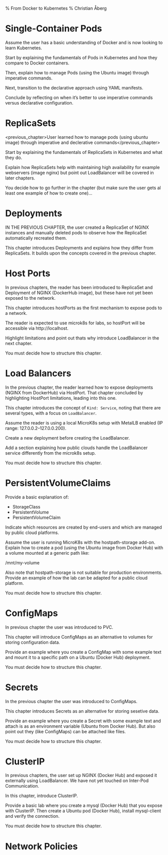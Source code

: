 % From Docker to Kubernetes
% Christian Åberg

# Single-Container Pods

Assume the user has a basic understanding of Docker and is now looking to learn Kubernetes.

Start by explaining the fundamentals of Pods in Kubernetes and how they compare to Docker containers.

Then, explain how to manage Pods (using the Ubuntu image) through imperative commands.

Next, transition to the declarative approach using YAML manifests.

Conclude by reflecting on when it’s better to use imperative commands versus declarative configuration.

# ReplicaSets

<previous_chapter>User learned how to manage pods (using ubuntu image) through imperative and declerative commands</previous_chapter>

Start by explaining the fundamentals of ReplicaSets in Kubernetes and what they do.

Explain how ReplicaSets help with maintaining high availability for example webservers (image nginx) but point out LoadBalancer will be covered in later chapters.

You decide how to go further in the chapter (but make sure the user gets al least one example of how to create one)...

# Deployments

IN THE PREVIOUS CHAPTER, the user created a ReplicaSet of NGINX instances and manually deleted pods to observe how the ReplicaSet automatically recreated them.

This chapter introduces Deployments and explains how they differ from ReplicaSets. It builds upon the concepts covered in the previous chapter.

# Host Ports

In previous chapters, the reader has been introduced to ReplicaSet and Deployment of NGINX (DockerHub image), but these have not yet been exposed to the network.

This chapter introduces hostPorts as the first mechanism to expose pods to a network.

The reader is expected to use microk8s for labs, so hostPort will be accessible via http://localhost.

Highlight limitations and point out thats why introduce LoadBalancer in the next chapter.

You must decide how to structure this chapter.

# Load Balancers

In the previous chapter, the reader learned how to expose deployments (NGINX from DockerHub) via HostPort. That chapter concluded by highlighting HostPort limitations, leading into this one.

This chapter introduces the concept of `Kind: Service`, noting that there are several types, with a focus on `LoadBalancer`.

Assume the reader is using a local MicroK8s setup with MetalLB enabled (IP range: 127.0.0.2–127.0.0.200).

Create a new deployment before creating the LoadBalancer.

Add a section explaining how public clouds handle the LoadBalancer service differently from the microk8s setup.

You must decide how to structure this chapter.

# PersistentVolumeClaims

Provide a basic explanation of:
- StorageClass
- PersistentVolume
- PersistentVolumeClaim

Indicate which resources are created by end-users and which are managed by public cloud platforms.

Assume the user is running MicroK8s with the hostpath-storage add-on. Explain how to create a pod (using the Ubuntu image from Docker Hub) with a volume mounted at a generic path like:

/mnt/my-volume

Also note that hostpath-storage is not suitable for production environments. Provide an example of how the lab can be adapted for a public cloud platform.

You must decide how to structure this chapter.

# ConfigMaps

In previous chapter the user was introduced to PVC.

This chapter will introduce ConfigMaps as an alternative to volumes for storing configuration data.

Provide an example where you create a ConfigMap with some example text and mount it to a specific path on a Ubuntu (Docker Hub) deployment.

You must decide how to structure this chapter.

# Secrets

In the previous chapter the user was introduced to ConfigMaps.

This chapter introduces Secrets as an alternative for storing sesetive data.

Provide an example where you create a Secret with some example text and attach is as an environment variable (Ubuntu from Docker Hub). But also point out they (like ConfigMaps) can be attached like files.

You must decide how to structure this chapter.

# ClusterIP

In previous chapters, the user set up NGINX (Docker Hub) and exposed it externally using LoadBalancer. We have not yet touched on Inter-Pod Communication.

In this chapter, introduce ClusterIP.

Provide a basic lab where you create a mysql (Docker Hub) that you expose with ClusterIP. Then create a Ubuntu pod (Docker Hub), install mysql-client and verify the connection.

You must decide how to structure this chapter.

# Network Policies

<!--

% From Docker to Kubernetes
% Christian Åberg

Create the chapter (Heading 1) specified by the user.

Maintain a fluent, pedagogical tone.

Plan a clear heading structure to eliminate the need for bullet points or numbered lists.

Maintain a fluent, pedagogical tone with oversimplifications to keep the text clean.

 -->
